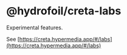 # @hydrofoil/creta-labs

Experimental features.

See [https://creta.hypermedia.app/#/labs](https://creta.hypermedia.app/#/labs)
